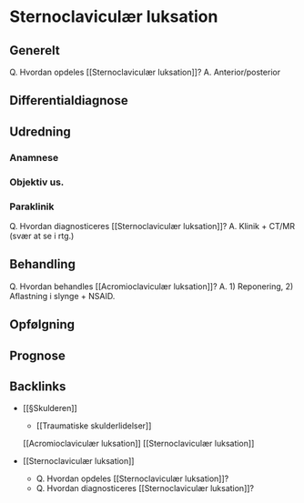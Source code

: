 # Sternoclaviculær luksation
## Generelt
Q. Hvordan opdeles [[Sternoclaviculær luksation]]?
A. Anterior/posterior

## Differentialdiagnose


## Udredning
### Anamnese

### Objektiv us.

### Paraklinik
Q. Hvordan diagnosticeres [[Sternoclaviculær luksation]]?
A. Klinik + CT/MR (svær at se i rtg.)

## Behandling
Q. Hvordan behandles [[Acromioclaviculær luksation]]?
A. 1) Reponering, 2) Aflastning i slynge + NSAID.


## Opfølgning


## Prognose

## Backlinks
* [[§Skulderen]]
	* [[Traumatiske skulderlidelser]]
	
	[[Acromioclaviculær luksation]]
	[[Sternoclaviculær luksation]]
* [[Sternoclaviculær luksation]]
	* Q. Hvordan opdeles [[Sternoclaviculær luksation]]?
	* Q. Hvordan diagnosticeres [[Sternoclaviculær luksation]]?

<!-- #anki/tag/med/Orto #anki/deck/Medicine -->

<!-- {BearID:F4C50760-0CAF-4431-BEB2-65C0C87E131A-76574-00009A41E31D5385} -->
